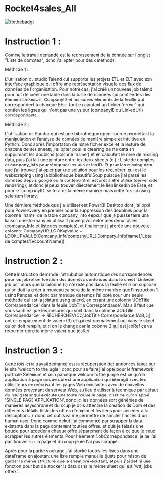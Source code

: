 # Rocket4sales_All

[![forthebadge](https://forthebadge.com/images/badges/built-with-love.svg)](https://forthebadge.com)

# Instruction 1 :
Comme le travail demandé est le redressement de la donnée sur l'onglet "Liste de comptes", donc j'ai opter pour deux méthode:

Méthode 1 :

L'utilisation du studio Talend qui supporte les projets ETL et ELT avec son interface graphique qui offre une représentation visuelle des flux de données de l'organisation. Pour notre cas, j'ai créé un nouveau job talend pour but de créer une table dans la base de données qui contiendera les élement LinkedUrl, CompanyID et les autres élements de la feuille qui correspondent à chanque E/se. tout en ajoutant un fichier 'erreur' qui contien les lignes qui n'ont pas une valeur (companyID ou LinkedUrl) correspondante.

Méthode 2 :

L'utilisation de Pandas qui est une bibliothèque open-source permettant la manipulation et l’analyse de données de manière simple et intuitive en Python. Donc après l'importation de notre fichier excel et la lecture de chacune de ses sheets, j'ai opter pour le cleaning de ma data en supprimant les doublons (colonne 'name') et en calculant le nbre de missing data, puis j'ai fait une jointure entre les deux sheets (df) ; Liste de comptes et company_Info pour récuperer les urls et les ID. Et pour les missing data que j'ai trouver j'ai opter par une solution pour les récupérer, qui est le webscraping using la bibliotheque beautifulSoup puisque j'ai parsé les données depuis google où le contenu html est prêt à être utilisé (server side rendering), et donc je peux trouver directement le lien linkedIn de E/se, et pour le 'companyID' se fera de la même manière mais cette fois-ci using selenium library.

Une dérniere méthode que j'ai utiliser est PowerBI Desktop dont j'ai opté pour PowerQuery en premier pour la suppression des doublons pour la colonne 'name' de la table company_Info eépour que je puisse faire une liaison one-to-many en utilisant powerpivot entre mes deux tables (company_Info et liste des comptes), et finalement j'ai créé une nouvelle colonne:
CompanyURLLOOKupvalue = LOOKUPVALUE(Company_Info[companyURL],Company_Info[name],'Liste de comptes'[Account Name]).

# Instruction 2 :
Cette instruction demande l'attrubution automatique des corrspondences pour les jobref en fonction des données contenues dans le sheet 'Linkedin job url', alors que la colonne (c) n'existe pas dans la feuille et si on suppose qu'on doit la créer à nouveau ça sera de la même manière que l'instruction 1 using Pandas, et donc par manque de temps j'ai opté pour une seule méthode qui est la jointure using talend, en créant une colonne 'JObTitle Correspendance' dans la feuile 'JobTitle Correspondance'. Mais il faut que vous sachiez que les mesures qui sont dans la colonne 'JObTitle Correspendance' => RECHERCHEV(C2;'JobTitle Correspondance'!A:B;3;) ont un empacement de valeur (3) et qui est normalement nul dans le sheet qu'on doit remplir, et si on le change par la colonne 2 qui est jobRef ça va retourner donc la même valeur que jobRef.

# Instruction 3 :
Cette fois-ci le travail demandé est la récupération des annonces faites sur le site 'welcom to the jugle', donc pour se faire j'ai opté pour le framework portable Selenium et cela parceque welcom to the jungle est ce qu'on application à page unique qui est une application qui interagit avec les utilisateurs en réécrivant les pages Web existantes avec de nouvelles données provenant du serveur Web, au lieu d’utiliser la technique par défaut du navigateur qui exécute une toute nouvelle page, c'est ce qu'on appel 'SINGLE PAGE APPLICATION', donc ici les données sont générées de manières asynchrone et du coup je dois attendre la création du Dom et des differents détails (liste des offres d'emploi et les liens pour acceder à la description...), donc cet outils va me permettre de simuler l'accès d'un human user. Donc comme debut j'ai commencé par scrapper la data existante dans la page contenant tout les offres. et puis je faisais une boucle pour acceder à chaque offre séparement de façon à ce que je peux scrapper les autres élements. Pour l'élement 'JobCorrespondance' je ne l'ai pas trouver sur la page et du coup je ne l'ai pas scrappé.

Après pour la partie stockage, j'ai stocké toutes les listes dans une dataFrame en ajoutant une liste remplie manuelle (juste pour raison de garder la même structure que le sheet pré-existant, et puis j'ai defini une fonction pour but de stocker la data dans le même sheet qui est 'wttj jobs offers'.
